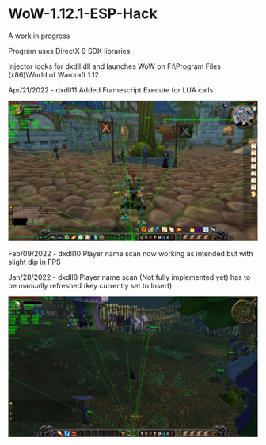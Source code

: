 # WoW-1.12.1-ESP-Hack

A work in progress

Program uses DirectX 9 SDK libraries

Injector looks for dxdll.dll and launches WoW on F:\Program Files (x86)\World of Warcraft 1.12

Apr/21/2022 - dxdll11
Added Framescript Execute for LUA calls

<div align="center">
    <img src="https://raw.githubusercontent.com/buttburger1/WoW-1.12.1-ESP-Hack/main/test1.png" width="1000px"</img> 
</div>

Feb/09/2022 - dxdll10
Player name scan now working as intended but with slight dip in FPS

Jan/28/2022 - dxdll8
Player name scan (Not fully implemented yet) has to be manually refreshed (key currently set to Insert)

<div align="center">
    <img src="https://raw.githubusercontent.com/buttburger1/WoW-1.12.1-ESP-Hack/main/test.png" width="1000px"</img> 
</div>
